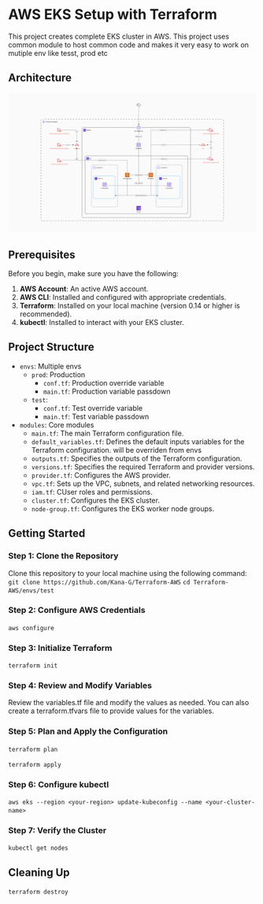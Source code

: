# AWS EKS Setup with Terraform

This project creates complete EKS cluster in AWS. This project uses common module to host common code and makes it very easy to work on mutiple env like tesst, prod etc
## Architecture
![Terraform-AWS - Architecture.png](https://github.com/Kana-G/Terraform-AWS/blob/main/Terraform-AWS%20-%20Architecture.png)

## Prerequisites

Before you begin, make sure you have the following:

1. **AWS Account**: An active AWS account.
2. **AWS CLI**: Installed and configured with appropriate credentials.
3. **Terraform**: Installed on your local machine (version 0.14 or higher is recommended).
4. **kubectl**: Installed to interact with your EKS cluster.

## Project Structure

- `envs`: Multiple envs
  - `prod`: Production
    - `conf.tf`: Production override variable
    - `main.tf`: Production variable passdown
  - `test`:
    - `conf.tf`: Test override variable
    - `main.tf`: Test variable passdown
- `modules`: Core modules
  - `main.tf`: The main Terraform configuration file.
  - `default_variables.tf`: Defines the default inputs variables for the Terraform configuration. will be overriden from envs
  - `outputs.tf`: Specifies the outputs of the Terraform configuration.
  - `versions.tf`: Specifies the required Terraform and provider versions.
  - `provider.tf`: Configures the AWS provider.
  - `vpc.tf`: Sets up the VPC, subnets, and related networking resources.
  - `iam.tf`: CUser roles and permissions.
  - `cluster.tf`: Configures the EKS cluster.
  - `node-group.tf`: Configures the EKS worker node groups.

## Getting Started

### Step 1: Clone the Repository

Clone this repository to your local machine using the following command:
```git clone https://github.com/Kana-G/Terraform-AWS```
```cd Terraform-AWS/envs/test```
### Step 2: Configure AWS Credentials
```aws configure```
### Step 3: Initialize Terraform
```terraform init```
### Step 4: Review and Modify Variables
Review the variables.tf file and modify the values as needed. You can also create a terraform.tfvars file to provide values for the variables.
### Step 5: Plan and Apply the Configuration
```terraform plan```

```terraform apply```
### Step 6: Configure kubectl
```aws eks --region <your-region> update-kubeconfig --name <your-cluster-name>```
### Step 7: Verify the Cluster
```kubectl get nodes```

## Cleaning Up
```terraform destroy```





